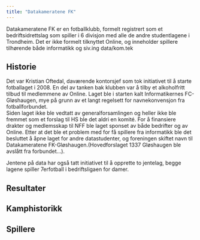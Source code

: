 ```yaml
---
title: "Datakameratene FK"
---
```



Datakameratene FK er en fotballklubb, formelt registrert som et bedriftsidrettslag som spiller i 6 divisjon med alle de andre studentlagene i Trondheim. Det er ikke formelt tilknyttet Online, og inneholder spillere tilhørende både informatikk og siv.ing data/kom.tek

## Historie

Det var Kristian Oftedal, daværende kontorsjef som tok initiativet til å starte fotballaget i 2008. En del av tanken bak klubben var å tilby et alkoholfritt tilbud til medlemmene av Online.  Laget ble i starten kalt Informatikernes FC-Gløshaugen, mye på grunn av et langt regelsett for navnekonvensjon fra fotballforbundet.  
Siden laget ikke ble vedtatt av generalforsamlingen og heller ikke ble fremmet som et forslag til HS ble det aldri en komité. For å finansiere drakter og medlemsskap til NFF ble laget sponset av både bedrifter og av Online. Etter at det ble et problem med for få spillere fra informatikk ble det besluttet å åpne laget for andre datastudenter, og foreningen skiftet navn til Datakameratene FK-Gløshaugen.(Hovedforslaget 1337 Gløshaugen ble avslått fra forbundet...).

Jentene på data har også tatt initiativet til å opprette to jentelag, begge lagene spiller 7erfotball i bedriftsligaen for damer.

## Resultater

## Kamphistorikk

## Spillere